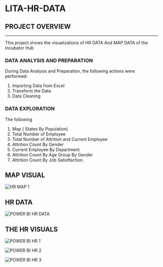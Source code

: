 # LITA-HR-DATA

## PROJECT OVERVIEW
---
This project shows the visualizations of HR DATA And MAP DATA of the Incubator Hub
### DATA ANALYSIS AND PREPARATION
During Data Analysis and Preparation, the following actions were performed:
1. Importing Data from Excel
2. Transform the Data
3. Data Cleaning
### DATA EXPLORATION
The following 
1. Map ( States By Population)
2. Total Number of Employee
3. Total Number of Attrition  and Current Employee
4. Attrition Count By Gender
5. Current Employee By Department
6. Attrition Count By Age Group By Gender
7. Attrition Count By Job Satistfaction.

## MAP VISUAL

![HR MAP 1](https://github.com/user-attachments/assets/ad7275be-2539-40e6-b78e-14f06553bab9)

## HR DATA

![POWER BI HR DATA](https://github.com/user-attachments/assets/cca32699-ff65-47bc-b966-3f12aa596658)


## THE HR VISUALS 


![POWER BI HR 1](https://github.com/user-attachments/assets/fbd2641b-d2d9-4cbf-9eaa-f9e7fdc9b27e)



![POWER BI HR 2](https://github.com/user-attachments/assets/1ba5d11d-6db9-40ad-9973-2c700035b60d)



![POWER BI HR 3](https://github.com/user-attachments/assets/48885b05-d1cd-43f1-9f02-7b0ebab4e7ac)



